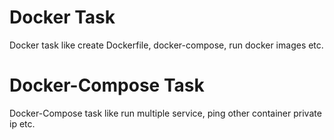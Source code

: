 # Docker Task

Docker task like create Dockerfile, docker-compose, run docker images etc.

# Docker-Compose Task

Docker-Compose task like run multiple service, ping other container private ip etc.